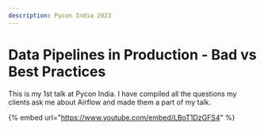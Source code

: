 ```yaml
---
description: Pycon India 2023
---
```


# Data Pipelines in Production - Bad vs Best Practices

This is my 1st talk at Pycon India. I have compiled all the questions my clients ask me about Airflow and made them a part of my talk.

{% embed url="https://www.youtube.com/embed/LBoT1DzGFS4" %}
